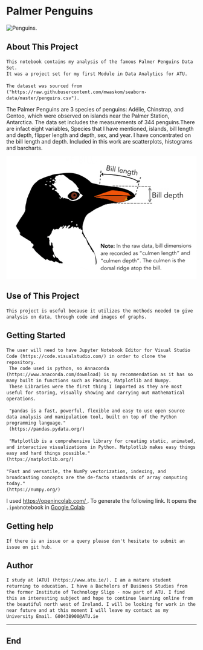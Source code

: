 # Palmer Penguins

 ![Penguins](https://allisonhorst.github.io/palmerpenguins/reference/figures/lter_penguins.png).

 ## About This Project

    This notebook contains my analysis of the famous Palmer Penguins Data Set.
    It was a project set for my first Module in Data Analytics for ATU.

    The dataset was sourced from ("https://raw.githubusercontent.com/mwaskom/seaborn-data/master/penguins.csv").

The Palmer Penguins are 3 species of penguins: Adélie, Chinstrap, and Gentoo, which were observed on islands near the Palmer Station, Antarctica. The data set includes the measurements of 344 penguins.There are infact eight variables, Species that I have mentioned, islands, bill length and depth, flipper length and depth, sex, and year.
I have concentrated on the bill length and depth.
Included in this work are scatterplots, histograms and barcharts.

 ![penguin bill](image.png)

## Use of This Project

    This project is useful because it utilizes the methods needed to give analysis on data, through code and images of graphs.

## Getting Started

    The user will need to have Jupyter Notebook Editor for Visual Studio Code (https://code.visualstudio.com/) in order to clone the repository.
     The code used is python, so Annaconda (https://www.anaconda.com/download) is my recommendation as it has so many built in functions such as Pandas, Matplotlib and Numpy. 
     These Libraries were the first thing I imported as they are most useful for storing, visually showing and carrying out mathematical operations.

     "pandas is a fast, powerful, flexible and easy to use open source data analysis and manipulation tool, built on top of the Python programming language."
     (https://pandas.pydata.org/)

     "Matplotlib is a comprehensive library for creating static, animated, and interactive visualizations in Python. Matplotlib makes easy things easy and hard things possible."
    (https://matplotlib.org/)

    "Fast and versatile, the NumPy vectorization, indexing, and broadcasting concepts are the de-facto standards of array computing today."
    (https://numpy.org/)

I used [https://openincolab.com/ ](https://openincolab.com/). To generate the following link.
It opens the ` .ipnb`notebook in [Google Colab](https://colab.research.google.com/)

## Getting help

    If there is an issue or a query please don't hesitate to submit an issue on git hub.

## Author

    I study at [ATU] (https://www.atu.ie/). I am a mature student returning to education. I have a Bachelors of Business Studies from the former Institute of Technology Sligo - now part of ATU. I find this an interesting subject and hope to continue learning online from the beautiful north west of Ireland. I will be looking for work in the near future and at this moment I will leave my contact as my University Email. G00438900@ATU.ie

***

## End
